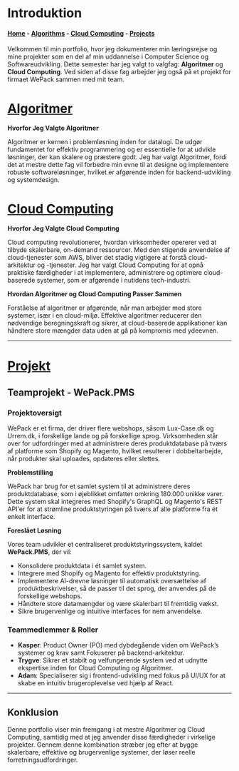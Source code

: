 # Introduktion

#### [Home](index.md) - [Algorithms](Algorithms.md) - [Cloud Computing](CloudComputing.md) - [Projects](Projects.md)

Velkommen til min portfolio, hvor jeg dokumenterer min læringsrejse og mine projekter som en del af min uddannelse i Computer Science og Softwareudvikling. Dette semester har jeg valgt to valgfag: **Algoritmer** og **Cloud Computing**. Ved siden af disse fag arbejder jeg også på et projekt for firmaet WePack sammen med mit team.

# [Algoritmer](Algorithms.md)

**Hvorfor Jeg Valgte Algoritmer**

Algoritmer er kernen i problemløsning inden for datalogi. De udgør fundamentet for effektiv programmering og er essentielle for at udvikle løsninger, der kan skalere og præstere godt. Jeg har valgt Algoritmer, fordi det at mestre dette fag vil forbedre min evne til at designe og implementere robuste softwareløsninger, hvilket er afgørende inden for backend-udvikling og systemdesign.

# [Cloud Computing](CloudComputing.md)

**Hvorfor Jeg Valgte Cloud Computing**

Cloud computing revolutionerer, hvordan virksomheder opererer ved at tilbyde skalerbare, on-demand ressourcer. Med den stigende anvendelse af cloud-tjenester som AWS, bliver det stadig vigtigere at forstå cloud-arkitektur og -tjenester. Jeg har valgt Cloud Computing for at opnå praktiske færdigheder i at implementere, administrere og optimere cloud-baserede systemer, som er afgørende i nutidens tech-industri.

**Hvordan Algoritmer og Cloud Computing Passer Sammen**

Forståelse af algoritmer er afgørende, når man arbejder med store systemer, især i en cloud-miljø. Effektive algoritmer reducerer den nødvendige beregningskraft og sikrer, at cloud-baserede applikationer kan håndtere store mængder data uden at gå på kompromis med ydeevnen.

---
# [Projekt](Projects.md)

## Teamprojekt - WePack.PMS

### Projektoversigt

WePack er et firma, der driver flere webshops, såsom Lux-Case.dk og Urrem.dk, i forskellige lande og på forskellige sprog. Virksomheden står over for udfordringer med at administrere deres produktdatabase på tværs af platforme som Shopify og Magento, hvilket resulterer i dobbeltarbejde, når produkter skal uploades, opdateres eller slettes.

**Problemstilling**

WePack har brug for et samlet system til at administrere deres produktdatabase, som i øjeblikket omfatter omkring 180.000 unikke varer. Dette system skal integreres med Shopify's GraphQL og Magento's REST API'er for at strømline produktstyringen på tværs af alle platforme fra ét enkelt interface.

**Foreslået Løsning**

Vores team udvikler et centraliseret produktstyringssystem, kaldet **WePack.PMS**, der vil:

- Konsolidere produktdata i ét samlet system.
- Integrere med Shopify og Magento for effektiv produktstyring.
- Implementere AI-drevne løsninger til automatisk oversættelse af produktbeskrivelser, så de passer til det sprog, der anvendes på de forskellige webshops.
- Håndtere store datamængder og være skalerbart til fremtidig vækst.
- Sikre brugervenlige og intuitive interfaces for nem anvendelse.

### Teammedlemmer & Roller

- **Kasper**: Product Owner (PO) med dybdegående viden om WePack’s systemer og krav samt Fokuserer på backend-arkitektur.
- **Trygve**: Sikrer et stabilt og velfungerende system ved at udnytte ekspertise inden for Cloud Computing og Algoritmer.
- **Adam**: Specialiserer sig i frontend-udvikling med fokus på UI/UX for at skabe en intuitiv brugeroplevelse ved hjælp af React.

---

## Konklusion

Denne portfolio viser min fremgang i at mestre Algoritmer og Cloud Computing, samtidig med at jeg anvender disse færdigheder i virkelige projekter. Gennem denne kombination stræber jeg efter at bygge skalerbare, effektive og brugervenlige systemer, der løser reelle forretningsudfordringer.

